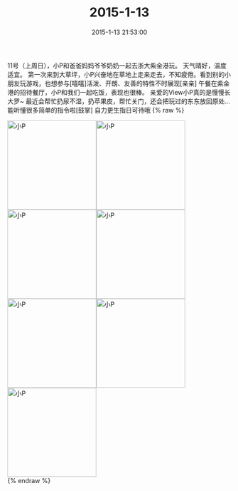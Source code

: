 ﻿---
title: 2015-1-13
date: 2015-1-13 21:53:00
tags:
categories: 妈妈
---
11号（上周日），小P和爸爸妈妈爷爷奶奶一起去浙大紫金港玩。
天气晴好，温度适宜。
第一次来到大草坪，小P兴奋地在草地上走来走去，不知疲倦。看到别的小朋友玩游戏，也想参与[嘻嘻]活泼、开朗、友善的特性不时展现[亲亲]
午餐在紫金港的招待餐厅，小P和我们一起吃饭，表现也很棒。
亲爱的View小P真的是慢慢长大罗~
最近会帮忙扔尿不湿，扔苹果皮，帮忙关门，还会把玩过的东东放回原处...能听懂很多简单的指令啦[鼓掌]
自力更生指日可待哦
{% raw %}
<div style="width:500 px">
<div style="float:left; width:100 px"><img src="/images/微信图片_20171011080100.jpg" width="200" alt="小P"></div>
<div style="float:left; width:100 px"><img src="/images/微信图片_20171011080115.jpg" width="200" alt="小P"></div>
<div style="float:left; width:100 px"><img src="/images/微信图片_20171011080126.jpg" width="200" alt="小P"></div>
<div style="float:left; width:100 px"><img src="/images/微信图片_20171011080135.jpg" width="200" alt="小P"></div>
<div style="float:left; width:100 px"><img src="/images/微信图片_20171011080145.jpg" width="200" alt="小P"></div>
<div style="float:left; width:100 px"><img src="/images/微信图片_20171011080155.jpg" width="200" alt="小P"></div>
<div style="float:left; width:100 px"><img src="/images/微信图片_20171011080205.jpg" width="200" alt="小P"></div>
<div style="clear:both"></div>
</div>
{% endraw %}